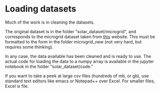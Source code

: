# Loading datasets

Much of the work is in cleaning the datasets.

The original dataset is in the folder "solar_dataset/microgrid", and corresponds to the microgrid dataset taken from [this](http://traces.cs.umass.edu/index.php/Smart/Smart) website. This must be formatted to the form in the folder microgrid_new (not very hard, but requires some thinking). 

In any case, the data available has been cleaned and is ready to use. The actual code for loading the data to a numpy array is available in the jupyter notebook in the folder "solar_dataset/code."

If you want to take a peek at large csv files (hundreds of mb, or gb), use standard text editors like emacs or Notepad++ over Excel. For smaller files, Excel is file. 

